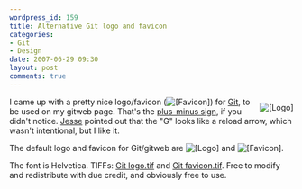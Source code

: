 ```yaml
---
wordpress_id: 159
title: Alternative Git logo and favicon
categories:
- Git
- Design
date: 2007-06-29 09:30
layout: post
comments: true
---
```

<img src="http://henrik.nyh.se/uploads/git-logo.png" alt="[Logo]" style="float:right; padding-top:10px;padding-left:10px" />I came up with a pretty nice logo/favicon (<img src="/uploads/git-favicon.jpg" alt="[Favicon]"/>) for <a href="http://en.wikipedia.org/wiki/Git_%28software%29">Git</a>, to be used on my gitweb page. That's the <a href="http://en.wikipedia.org/wiki/Plus-minus_sign">plus-minus sign</a>, if you didn't notice. <a href="http://overstimulate.com/">Jesse</a> pointed out that the "G" looks like a reload arrow, which wasn't intentional, but I like it.

The default logo and favicon for Git/gitweb are <img src="/uploads/gitweb-logo.png" alt="[Logo]" /> and <img src="/uploads/gitweb-favicon.png" alt="[Favicon]" />.

The font is Helvetica. TIFFs: <a href="http://henrik.nyh.se/uploads/Git%20logo.tif">Git logo.tif</a> and <a href="http://henrik.nyh.se/uploads/Git%20favicon.tif">Git favicon.tif</a>. Free to modify and redistribute with due credit, and obviously free to use.<br style="clear:left" />
